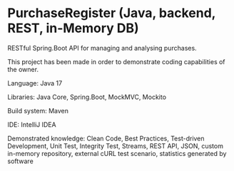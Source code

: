 # PurchaseRegister (Java, backend, REST, in-Memory DB)
<p>RESTful Spring.Boot API for managing and analysing purchases.</p>
<p>This project has been made in order to demonstrate coding capabilities of the owner.</p>
<p>Language: Java 17</p>
<p>Libraries: Java Core, Spring.Boot, MockMVC, Mockito</p>
<p>Build system: Maven</p>
<p>IDE: IntelliJ IDEA</p>
<p>Demonstrated knowledge: Clean Code, Best Practices, Test-driven Development, Unit Test, Integrity Test, Streams, REST API, JSON, custom in-memory repository, external cURL test scenario, statistics generated by software</p>
